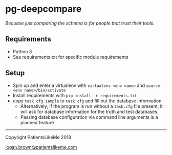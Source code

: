 # pg-deepcompare

*Becuase just comparing the schema is for people that trust their tools.*

## Requirements
- Python 3
- See requirements.txt for specific module requirements

## Setup

- Spin up and enter a virtualenv with `virtualenv <env name>` and `source <env name>/bin/activate`
- Install requirements with `pip install -r requirements.txt`
- copy `task.cfg.sample` to `task.cfg` and fill out the database information
    - Alternatively, if the program is run without a `task.cfg` file present, it will ask for database information for the truth and test databases.
    - Passing database configuration via command line arguments is a planned feature

------------

Copyright PatientsLikeMe 2018

[logan.brown@patientslikeme.com](mailto:logan.brown@patientslikeme.com)

